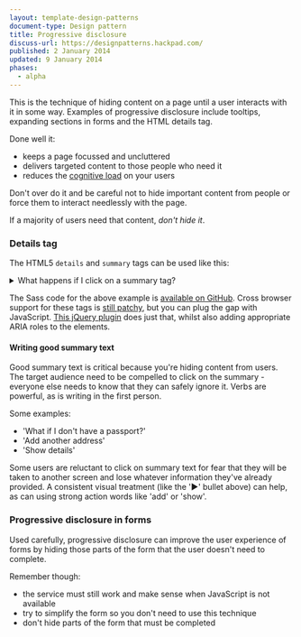 ```yaml
---
layout: template-design-patterns
document-type: Design pattern
title: Progressive disclosure
discuss-url: https://designpatterns.hackpad.com/
published: 2 January 2014
updated: 9 January 2014
phases:
  - alpha
---
```


This is the technique of hiding content on a page until a user interacts with it in some way.
Examples of progressive disclosure include tooltips, expanding sections in forms and the HTML details tag.

Done well it:

* keeps a page focussed and uncluttered
* delivers targeted content to those people who need it
* reduces the [cognitive load](http://usabilityfriction.com/2010/11/22/cognitive-load/) on your users

Don't over do it and be careful not to hide important content from people or force them to interact needlessly with the page.

If a majority of users need that content, *don't hide it*.

<h3 class="heading-24">Details tag</h3>

The HTML5 `details` and `summary` tags can be used like this:

<div class="pattern-example">
    <details>
      <summary>What happens if I click on a summary tag?</summary>
      <p>The remaining contents of the details tag are revealed</p>
    </details>
</div>

The Sass code for the above example is [available on GitHub](https://github.com/alphagov/design-patterns/blob/gh-pages/patterns/assets/sass/helpers/_progressive-disclosure.scss). Cross browser support for these tags is [still patchy](http://caniuse.com/details), but you can plug the gap with JavaScript. [This jQuery plugin](https://github.com/mathiasbynens/jquery-details) does just that, whilst also adding appropriate ARIA roles to the elements.

<h4 class="heading-19">Writing good summary text</h4>

Good summary text is critical because you're hiding content from users. The target audience need to be compelled to click on the summary - everyone else needs to know that they can safely ignore it. Verbs are powerful, as is writing in the first person.

Some examples: 

* 'What if I don't have a passport?'
* 'Add another address'
* 'Show details'

Some users are reluctant to click on summary text for fear that they will be taken to another screen and lose whatever information they've already provided. A consistent visual treatment (like the '►' bullet above) can help, as can using strong action words like 'add' or 'show'.

<h3 class="heading-24">Progressive disclosure in forms</h3>

Used carefully, progressive disclosure can improve the user experience of forms by hiding those parts of the form that the user doesn't need to complete.

Remember though:

* the service must still work and make sense when JavaScript is not available
* try to simplify the form so you don't need to use this technique
* don't hide parts of the form that must be completed